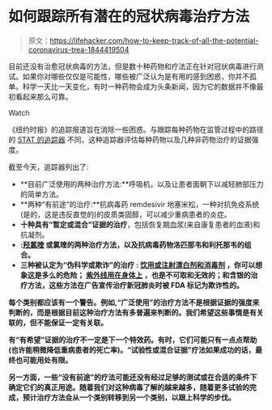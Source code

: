 # 如何跟踪所有潜在的冠状病毒治疗方法

> 原文：<https://lifehacker.com/how-to-keep-track-of-all-the-potential-coronavirus-trea-1844419504>

目前还没有治愈冠状病毒的方法，但是数十种药物和疗法正在针对冠状病毒进行测试。如果你对哪些仅仅是可能性，哪些被广泛认为是有用的感到困惑，你并不孤单。科学一天比一天变化，有时一种药物会成为头条新闻，因为它的数据并不像最初看起来那么可靠。

Watch

《纽约时报》的追踪报道旨在消除一些困惑。与跟踪每种药物在监管过程中的路径的 [STAT 的追踪器](https://vitals.lifehacker.com/track-all-the-covid-19-drug-and-vaccine-candidates-with-1843131548) 不同，这种追踪器评估每种药物以及几种非药物治疗的证据强度。

截至今天，追踪器列出了:

*   **目前广泛使用的两种治疗方法:**呼吸机，以及让患者面朝下以减轻肺部压力的简单方法。
*   **两种“有前途”的治疗:**抗病毒药 remdesivir 地塞米松，一种对抗免疫系统(是的，这是违反直觉的)的皮质类固醇，可以减少重病患者的炎症。
*   **十种具有“暂定或混合”证据的治疗**，包括恢复期血浆(来自康复患者的血液)和抗凝剂。
*   **:[羟氯喹](https://vitals.lifehacker.com/chloroquine-is-not-a-ready-to-go-wonder-drug-for-covid-1842471341) 或氯喹的两种治疗方法，以及抗病毒药物洛匹那韦和利托那韦的组合。**
*   ****三种被认定为“伪科学或欺诈”的治疗** : [饮用或注射漂白剂和消毒剂](https://lifehacker.com/any-covid-19-cure-is-a-scam-1844325517) ，你可以想象这是多么的危险； [紫外线用在身体上](https://vitals.lifehacker.com/dont-inject-bleach-sigh-1843043386) ，也是不可取和无效的；和含银的治疗方法，这些方法在广告宣传治疗新冠肺炎时被 FDA 标记为欺诈性的。**

**每个类别都应该有一个警告。例如,“广泛使用”的治疗方法不是根据证据的强度来判断的，而是根据目前这种治疗方法有多普遍来判断的。我们希望这些事情是有关联的，但不能保证一定有关联。**

**有“有希望”证据的治疗不一定是下一个特效药。有时，它们可能只有一点点帮助(也许能稍微降低重病患者的死亡率)。“试验性或混合证据”疗法如果成功的话，最终也可能用处有限。**

**另一方面，一些“没有前途”的疗法可能还没有经过足够的测试或在合适的条件下确定它们的真正用途。随着我们对这种病毒了解的越来越多，随着更多试验的完成，预计治疗方法会从一个类别转移到另一个类别，以跟上科学的步伐。**